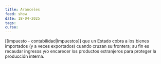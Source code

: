 ```yaml
---
title: Aranceles
feed: show
date: 18-04-2025
tags: 
curso:
---
```

[[impuesto - contabilidad|Impuestos]] que un Estado cobra a los bienes importados (y a veces exportados) cuando cruzan su frontera; su fin es recaudar ingresos y/o encarecer los productos extranjeros para proteger la producción interna. ​